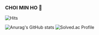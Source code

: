 ### CHOI MIN HO 👋

![Hits](https://hits.seeyoufarm.com/api/count/incr/badge.svg?url=https%3A%2F%2Fgithub.com%2Fchlals862&count_bg=%2379C83D&title_bg=%23555555&icon=&icon_color=%23E7E7E7&title=VISIT&edge_flat=false)

![Anurag's GitHub stats](https://github-readme-stats.vercel.app/api?username=chlals862&theme=onedark&show_icons=true)
![Solved.ac Profile](http://mazassumnida.wtf/api/v2/generate_badge?boj=chlals862)
